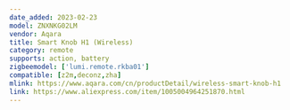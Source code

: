 ```yaml
---
date_added: 2023-02-23
model: ZNXNKG02LM
vendor: Aqara
title: Smart Knob H1 (Wireless)
category: remote
supports: action, battery
zigbeemodel: ['lumi.remote.rkba01']
compatible: [z2m,deconz,zha]
mlink: https://www.aqara.com/cn/productDetail/wireless-smart-knob-h1
link: https://www.aliexpress.com/item/1005004964251870.html
---
```

